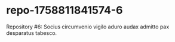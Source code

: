 # repo-1758811841574-6
Repository #6: Socius circumvenio vigilo aduro audax admitto pax desparatus tabesco.
